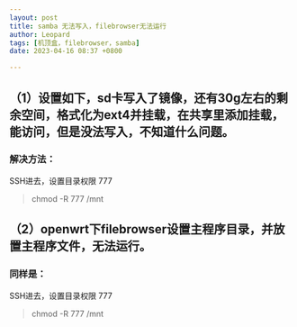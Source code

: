 ```yaml
---
layout: post
title: samba 无法写入，filebrowser无法运行
author: Leopard
tags: [机顶盒，filebrowser，samba]
date: 2023-04-16 08:37 +0800

---
```

## （1）设置如下，sd卡写入了镜像，还有30g左右的剩余空间，格式化为ext4并挂载，在共享里添加挂载，能访问，但是没法写入，不知道什么问题。

### 解决方法：
SSH进去，设置目录权限 777
> chmod -R 777 /mnt


## （2）openwrt下filebrowser设置主程序目录，并放置主程序文件，无法运行。

### 同样是：
SSH进去，设置目录权限 777
> chmod -R 777 /mnt
